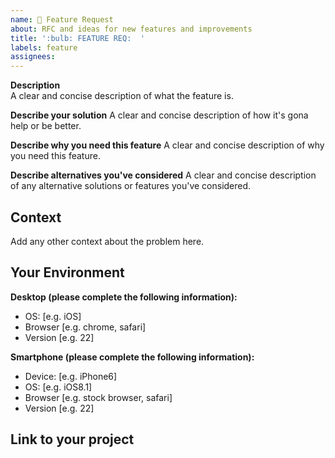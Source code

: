 ```yaml
---
name: 🚀 Feature Request
about: RFC and ideas for new features and improvements
title: ':bulb: FEATURE REQ:  '
labels: feature
assignees:
---
```


**Description**  
A clear and concise description of what the feature is.

**Describe your solution**
A clear and concise description of how it's gona help or be better.

**Describe why you need this feature**
A clear and concise description of why you need this feature.

**Describe alternatives you've considered**
A clear and concise description of any alternative solutions or features you've considered.

## Context

Add any other context about the problem here.

## Your Environment

**Desktop (please complete the following information):**

- OS: [e.g. iOS]
- Browser [e.g. chrome, safari]
- Version [e.g. 22]

**Smartphone (please complete the following information):**

- Device: [e.g. iPhone6]
- OS: [e.g. iOS8.1]
- Browser [e.g. stock browser, safari]
- Version [e.g. 22]

## Link to your project
